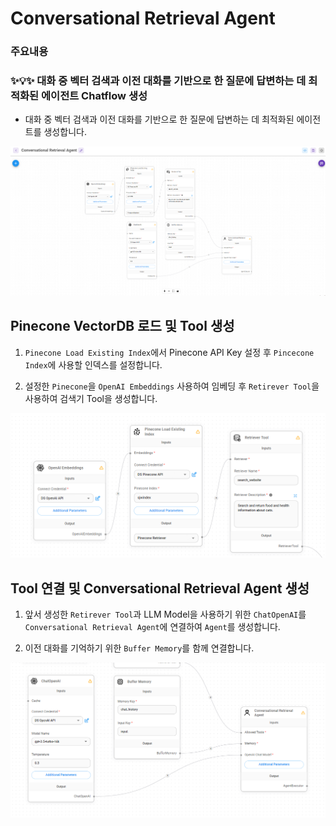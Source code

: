 # Conversational Retrieval Agent

### **주요내용**

### **✨💡✨ 대화 중 벡터 검색과 이전 대화를 기반으로 한 질문에 답변하는 데 최적화된 에이전트 Chatflow 생성**

- 대화 중 벡터 검색과 이전 대화를 기반으로 한 질문에 답변하는 데 최적화된 에이전트를 생성합니다.

<img src="./images/Conversational Retrieval Agent/Conversational Retrieval Agent.png" alt="API Agent OpenAI">

## Pinecone VectorDB 로드 및 Tool 생성

1. `Pinecone Load Existing Index`에서 Pinecone API Key 설정 후 `Pincecone Index`에 사용할 인덱스를 설정합니다.

2. 설정한 `Pinecone`을 `OpenAI Embeddings` 사용하여 임베딩 후 `Retirever Tool`을 사용하여 검색기 Tool을 생성합니다.

<img src="./images/Conversational Retrieval Agent/Pinecone Tool.png">


## Tool 연결 및 Conversational Retrieval Agent 생성

1. 앞서 생성한 `Retirever Tool`과 LLM Model을 사용하기 위한 `ChatOpenAI`를 `Conversational Retrieval Agent`에 연결하여 `Agent`를 생성합니다.

2. 이전 대화를 기억하기 위한 `Buffer Memory`를 함께 연결합니다.

<img src="./images/Conversational Retrieval Agent/Conversational Retrieval Agent Memory.png">